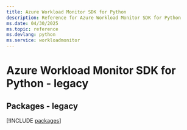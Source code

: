 ```yaml
---
title: Azure Workload Monitor SDK for Python
description: Reference for Azure Workload Monitor SDK for Python
ms.date: 04/30/2025
ms.topic: reference
ms.devlang: python
ms.service: workloadmonitor
---
```

# Azure Workload Monitor SDK for Python - legacy
## Packages - legacy
[!INCLUDE [packages](workload-monitor-index.md)]